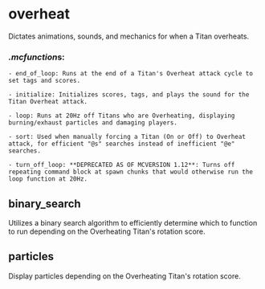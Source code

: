 # overheat
Dictates animations, sounds, and mechanics for when a Titan overheats.

### *.mcfunction*s:
    - end_of_loop: Runs at the end of a Titan's Overheat attack cycle to set tags and scores.
    
    - initialize: Initializes scores, tags, and plays the sound for the Titan Overheat attack.
    
    - loop: Runs at 20Hz off Titans who are Overheating, displaying burning/exhaust particles and damaging players.
    
    - sort: Used when manually forcing a Titan (On or Off) to Overheat attack, for efficient "@s" searches instead of inefficient "@e" searches.
    
    - turn_off_loop: **DEPRECATED AS OF MCVERSION 1.12**: Turns off repeating command block at spawn chunks that would otherwise run the loop function at 20Hz.
    
## binary_search
Utilizes a binary search algorithm to efficiently determine which to function to run depending on the Overheating Titan's rotation score.

## particles
Display particles depending on the Overheating Titan's rotation score.
